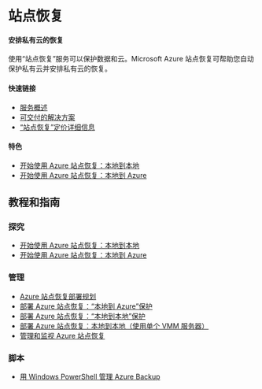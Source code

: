 <properties linkid="dev-net-site-recovery" urlDisplayName="Windows Azure 站点恢复" pageTitle="Windows Azure 服务管理：站点恢复" metaKeywords="站点恢复" description="" metaCanonical="" services="站点恢复" documentationCenter="Services" title="Orchestrate recovery of private clouds" authors="" solutions="" manager="" editor="" />

<div>
  <h1>站点恢复</h1>
  <div>
    <h4>安排私有云的恢复</h4>
    <p>使用&ldquo;站点恢复&rdquo;服务可以保护数据和云。Microsoft Azure 站点恢复可帮助您自动保护私有云并安排私有云的恢复。</p>
    <h4>快速链接</h4>
    <ul>
      <li><a href="/zh-cn/documentation/services/site-recovery/" ms.pgarea="content" ms.cmpgrp="body" ms.cmptyp="link list link" ms.cmpnm="快速链接 | 服务概述" ms.title="" km.title="" ms.interactiontype="1" ms.index="0">服务概述</a></li>
      <li><a href="/zh-cn/solutions/storage-backup-recovery/" ms.pgarea="content" ms.cmpgrp="body" ms.cmptyp="link list link" ms.cmpnm="快速链接 | 可交付的解决方案" ms.title="" km.title="" ms.interactiontype="1" ms.index="1">可交付的解决方案</a></li>
      <li><a href="/pricing/details/site-recovery/" ms.pgarea="content" ms.cmpgrp="body" ms.cmptyp="link list link" ms.cmpnm="快速链接 | “站点恢复”定价详细信息" ms.title="" km.title="" ms.interactiontype="1" ms.index="2">&ldquo;站点恢复&rdquo;定价详细信息</a></li>
    </ul>
  </div>
  <div>
    <h4>特色</h4>
    <ul>
      <li><a href="/zh-cn/documentation/articles/hyper-v-recovery-manager-configure-vault/" ms.pgarea="content" ms.cmpgrp="body" ms.cmptyp="icon list link" ms.cmpnm="开始使用 Azure 站点恢复：本地到本地" ms.title="" km.title="" ms.interactiontype="1">开始使用 Azure 站点恢复：本地到本地</a></li>
      <li><a href="/zh-cn/documentation/articles/hyper-v-recovery-manager-azure/" ms.pgarea="content" ms.cmpgrp="body" ms.cmptyp="icon list link" ms.cmpnm="开始使用 Azure 站点恢复：本地到 Azure" ms.title="" km.title="" ms.interactiontype="1">开始使用 Azure 站点恢复：本地到 Azure</a></li>
      <li style="display:none"><a href="http://azure.microsoft.com/zh-cn/services/preview/" ms.pgarea="content" ms.cmpgrp="body" ms.cmptyp="icon list link" ms.cmpnm="启用“站点恢复”服务" ms.title="" km.title="" ms.interactiontype="1">启用&ldquo;站点恢复&rdquo;服务</a></li>
    </ul>
  </div>
</div>
<div>
  <h2>教程和指南</h2>
</div>
<div>
  <div>
    <h3>探究</h3>
  </div>
  <div>
    <ul>
      <li><a href="/zh-cn/documentation/articles/hyper-v-recovery-manager-configure-vault/" ms.pgarea="content" ms.cmpgrp="body" ms.cmptyp="link list link" ms.cmpnm=" | 开始使用 Azure 站点恢复：本地到本地" ms.title="" km.title="" ms.interactiontype="1" ms.index="0">开始使用 Azure 站点恢复：本地到本地</a></li>
      <li><a href="/zh-cn/documentation/articles/hyper-v-recovery-manager-azure/" ms.pgarea="content" ms.cmpgrp="body" ms.cmptyp="link list link" ms.cmpnm=" | 开始使用 Azure 站点恢复：本地到 Azure" ms.title="" km.title="" ms.interactiontype="1" ms.index="1">开始使用 Azure 站点恢复：本地到 Azure</a></li>
    </ul>
  </div>
</div>
<div>
  <div>
    <h3>管理</h3>
  </div>
  <div>
    <ul>
      <li><a href="http://msdn.microsoft.com/zh-cn/library/azure/dn469074.aspx" ms.pgarea="content" ms.cmpgrp="body" ms.cmptyp="link list link" ms.cmpnm=" | Azure 站点恢复部署规划" ms.title="" km.title="" ms.interactiontype="1" ms.index="0">Azure 站点恢复部署规划</a></li>
      <li><a href="http://msdn.microsoft.com/zh-cn/library/azure/dn788903.aspx" ms.pgarea="content" ms.cmpgrp="body" ms.cmptyp="link list link" ms.cmpnm=" | 部署 Azure 站点恢复：“本地到 Azure”保护" ms.title="" km.title="" ms.interactiontype="1" ms.index="1">部署 Azure 站点恢复：&ldquo;本地到 Azure&rdquo;保护</a></li>
      <li><a href="http://msdn.microsoft.com/zh-cn/library/azure/dn168841.aspx" ms.pgarea="content" ms.cmpgrp="body" ms.cmptyp="link list link" ms.cmpnm=" | 部署 Azure 站点恢复：“本地到本地”保护" ms.title="" km.title="" ms.interactiontype="1" ms.index="2">部署 Azure 站点恢复：&ldquo;本地到本地&rdquo;保护</a></li>
      <li><a href="http://msdn.microsoft.com/zh-cn/library/azure/dn495054.aspx" ms.pgarea="content" ms.cmpgrp="body" ms.cmptyp="link list link" ms.cmpnm=" | 部署 Azure 站点恢复：本地到本地（使用单个 VMM 服务器）" ms.title="" km.title="" ms.interactiontype="1" ms.index="3">部署 Azure 站点恢复：本地到本地（使用单个 VMM 服务器）</a></li>
      <li><a href="http://msdn.microsoft.com/zh-cn/library/azure/dn495053.aspx" ms.pgarea="content" ms.cmpgrp="body" ms.cmptyp="link list link" ms.cmpnm=" | 管理和监视 Azure 站点恢复" ms.title="" km.title="" ms.interactiontype="1" ms.index="4">管理和监视 Azure 站点恢复</a></li>
    </ul>
  </div>
</div>
<div>
  <div>
    <h3>脚本</h3>
  </div>
  <div>
    <ul>
      <li><a href="http://technet.microsoft.com/zh-cn/library/hh831765.aspx" ms.pgarea="content" ms.cmpgrp="body" ms.cmptyp="link list link" ms.cmpnm=" | 用 Windows PowerShell 管理 Azure Backup" ms.title="" km.title="" ms.interactiontype="1" ms.index="0">用 Windows PowerShell 管理 Azure Backup</a></li>
    </ul>
  </div>
</div>